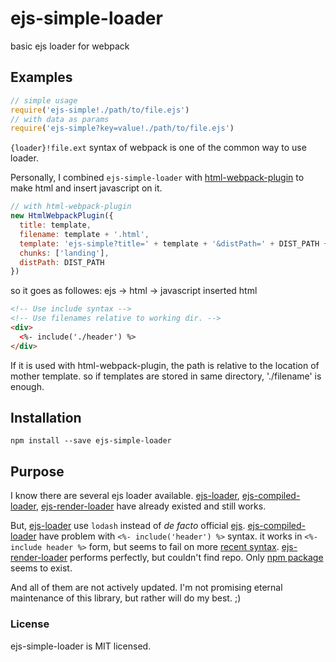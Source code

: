# ejs-simple-loader

basic ejs loader for webpack

## Examples

```javascript
// simple usage
require('ejs-simple!./path/to/file.ejs')
// with data as params
require('ejs-simple?key=value!./path/to/file.ejs')
```

`{loader}!file.ext` syntax of webpack is one of the common way to use loader.

Personally, I combined `ejs-simple-loader` with [html-webpack-plugin](https://github.com/jantimon/html-webpack-plugin) to make html and insert javascript on it.

```javascript
// with html-webpack-plugin
new HtmlWebpackPlugin({
  title: template,
  filename: template + '.html',
  template: 'ejs-simple?title=' + template + '&distPath=' + DIST_PATH + '!src/templates/' + template + '.ejs',
  chunks: ['landing'],
  distPath: DIST_PATH
})
```

so it goes as followes:  ejs -> html -> javascript inserted html

```html
<!-- Use include syntax -->
<!-- Use filenames relative to working dir. -->
<div>
  <%- include('./header') %>
</div>
```

If it is used with html-webpack-plugin, the path is relative to the location of mother template. so if templates are stored in same directory, './filename' is enough.

## Installation

```shell
npm install --save ejs-simple-loader
```

## Purpose

I know there are several ejs loader available. [ejs-loader](https://github.com/okonet/ejs-loader), [ejs-compiled-loader](https://github.com/bazilio91/ejs-compiled-loader), [ejs-render-loader](https://www.npmjs.com/package/ejs-render-loader) have already existed and still works.

But, [ejs-loader](https://github.com/okonet/ejs-loader) use `lodash` instead of *de facto* official [ejs](https://github.com/mde/ejs). [ejs-compiled-loader](https://github.com/bazilio91/ejs-compiled-loader) have problem with `<%- include('header') %>` syntax. it works in `<%- include header %>` form, but seems to fail on more [recent syntax](https://github.com/mde/ejs#includes). [ejs-render-loader](https://www.npmjs.com/package/ejs-render-loader) performs perfectly, but couldn't find repo. Only [npm package](https://www.npmjs.com/package/ejs-render-loader) seems to exist.

And all of them are not actively updated. I'm not promising eternal maintenance of this library, but rather will do my best. ;)

### License

ejs-simple-loader is MIT licensed.
